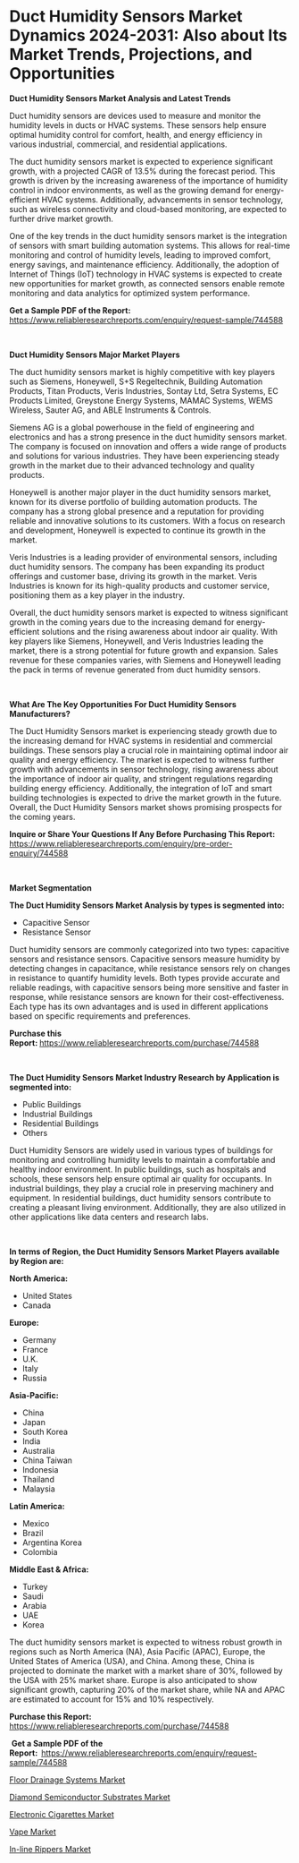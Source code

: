 <p><h1>Duct Humidity Sensors Market Dynamics 2024-2031: Also about Its Market Trends, Projections, and Opportunities</h1></p><p><strong>Duct Humidity Sensors Market Analysis and Latest Trends</strong></p>
<p><p>Duct humidity sensors are devices used to measure and monitor the humidity levels in ducts or HVAC systems. These sensors help ensure optimal humidity control for comfort, health, and energy efficiency in various industrial, commercial, and residential applications.</p><p>The duct humidity sensors market is expected to experience significant growth, with a projected CAGR of 13.5% during the forecast period. This growth is driven by the increasing awareness of the importance of humidity control in indoor environments, as well as the growing demand for energy-efficient HVAC systems. Additionally, advancements in sensor technology, such as wireless connectivity and cloud-based monitoring, are expected to further drive market growth.</p><p>One of the key trends in the duct humidity sensors market is the integration of sensors with smart building automation systems. This allows for real-time monitoring and control of humidity levels, leading to improved comfort, energy savings, and maintenance efficiency. Additionally, the adoption of Internet of Things (IoT) technology in HVAC systems is expected to create new opportunities for market growth, as connected sensors enable remote monitoring and data analytics for optimized system performance.</p></p>
<p><strong>Get a Sample PDF of the Report:&nbsp;</strong> <a href="https://www.reliableresearchreports.com/enquiry/request-sample/744588">https://www.reliableresearchreports.com/enquiry/request-sample/744588</a></p>
<p>&nbsp;</p>
<p><strong>Duct Humidity Sensors Major Market Players</strong></p>
<p><p>The duct humidity sensors market is highly competitive with key players such as Siemens, Honeywell, S+S Regeltechnik, Building Automation Products, Titan Products, Veris Industries, Sontay Ltd, Setra Systems, EC Products Limited, Greystone Energy Systems, MAMAC Systems, WEMS Wireless, Sauter AG, and ABLE Instruments & Controls.</p><p>Siemens AG is a global powerhouse in the field of engineering and electronics and has a strong presence in the duct humidity sensors market. The company is focused on innovation and offers a wide range of products and solutions for various industries. They have been experiencing steady growth in the market due to their advanced technology and quality products.</p><p>Honeywell is another major player in the duct humidity sensors market, known for its diverse portfolio of building automation products. The company has a strong global presence and a reputation for providing reliable and innovative solutions to its customers. With a focus on research and development, Honeywell is expected to continue its growth in the market.</p><p>Veris Industries is a leading provider of environmental sensors, including duct humidity sensors. The company has been expanding its product offerings and customer base, driving its growth in the market. Veris Industries is known for its high-quality products and customer service, positioning them as a key player in the industry.</p><p>Overall, the duct humidity sensors market is expected to witness significant growth in the coming years due to the increasing demand for energy-efficient solutions and the rising awareness about indoor air quality. With key players like Siemens, Honeywell, and Veris Industries leading the market, there is a strong potential for future growth and expansion. Sales revenue for these companies varies, with Siemens and Honeywell leading the pack in terms of revenue generated from duct humidity sensors.</p></p>
<p>&nbsp;</p>
<p><strong>What Are The Key Opportunities For Duct Humidity Sensors Manufacturers?</strong></p>
<p><p>The Duct Humidity Sensors market is experiencing steady growth due to the increasing demand for HVAC systems in residential and commercial buildings. These sensors play a crucial role in maintaining optimal indoor air quality and energy efficiency. The market is expected to witness further growth with advancements in sensor technology, rising awareness about the importance of indoor air quality, and stringent regulations regarding building energy efficiency. Additionally, the integration of IoT and smart building technologies is expected to drive the market growth in the future. Overall, the Duct Humidity Sensors market shows promising prospects for the coming years.</p></p>
<p><strong>Inquire or Share Your Questions If Any Before Purchasing This Report:</strong> <a href="https://www.reliableresearchreports.com/enquiry/pre-order-enquiry/744588">https://www.reliableresearchreports.com/enquiry/pre-order-enquiry/744588</a></p>
<p>&nbsp;</p>
<p><strong>Market Segmentation</strong></p>
<p><strong>The Duct Humidity Sensors Market Analysis by types is segmented into:</strong></p>
<p><ul><li>Capacitive Sensor</li><li>Resistance Sensor</li></ul></p>
<p><p>Duct humidity sensors are commonly categorized into two types: capacitive sensors and resistance sensors. Capacitive sensors measure humidity by detecting changes in capacitance, while resistance sensors rely on changes in resistance to quantify humidity levels. Both types provide accurate and reliable readings, with capacitive sensors being more sensitive and faster in response, while resistance sensors are known for their cost-effectiveness. Each type has its own advantages and is used in different applications based on specific requirements and preferences.</p></p>
<p><strong>Purchase this Report:&nbsp;</strong><a href="https://www.reliableresearchreports.com/purchase/744588">https://www.reliableresearchreports.com/purchase/744588</a></p>
<p>&nbsp;</p>
<p><strong>The Duct Humidity Sensors Market Industry Research by Application is segmented into:</strong></p>
<p><ul><li>Public Buildings</li><li>Industrial Buildings</li><li>Residential Buildings</li><li>Others</li></ul></p>
<p><p>Duct Humidity Sensors are widely used in various types of buildings for monitoring and controlling humidity levels to maintain a comfortable and healthy indoor environment. In public buildings, such as hospitals and schools, these sensors help ensure optimal air quality for occupants. In industrial buildings, they play a crucial role in preserving machinery and equipment. In residential buildings, duct humidity sensors contribute to creating a pleasant living environment. Additionally, they are also utilized in other applications like data centers and research labs.</p></p>
<p>&nbsp;</p>
<p><strong>In terms of Region, the Duct Humidity Sensors Market Players available by Region are:</strong></p>
<p>
    <p> <strong> North America: </strong>
        <ul>
            <li>United States</li>
            <li>Canada</li>
        </ul>
        </p> 
    <p> <strong> Europe: </strong>
        <ul>
            <li>Germany</li>
            <li>France</li>
            <li>U.K.</li>
            <li>Italy</li>
            <li>Russia</li>
        </ul>
        </p> 
    <p> <strong> Asia-Pacific: </strong>
        <ul>
            <li>China</li>
            <li>Japan</li>
            <li>South Korea</li>
            <li>India</li>
            <li>Australia</li>
            <li>China Taiwan</li>
            <li>Indonesia</li>
            <li>Thailand</li>
            <li>Malaysia</li>
        </ul>
        </p> 
    <p> <strong> Latin America: </strong>
        <ul>
            <li>Mexico</li>
            <li>Brazil</li>
            <li>Argentina Korea</li>
            <li>Colombia</li>
        </ul>
        </p> 
    <p> <strong> Middle East & Africa: </strong>
        <ul>
            <li>Turkey</li>
            <li>Saudi</li>
            <li>Arabia</li>
            <li>UAE</li>
            <li>Korea</li>
        </ul>
    </p>
    </p>
<p><p>The duct humidity sensors market is expected to witness robust growth in regions such as North America (NA), Asia Pacific (APAC), Europe, the United States of America (USA), and China. Among these, China is projected to dominate the market with a market share of 30%, followed by the USA with 25% market share. Europe is also anticipated to show significant growth, capturing 20% of the market share, while NA and APAC are estimated to account for 15% and 10% respectively.</p></p>
<p><strong>Purchase this Report: </strong><a href="https://www.reliableresearchreports.com/purchase/744588">https://www.reliableresearchreports.com/purchase/744588</a></p>
<p>&nbsp;<strong>Get a Sample PDF of the Report:&nbsp;&nbsp;</strong><a href="https://www.reliableresearchreports.com/enquiry/request-sample/744588">https://www.reliableresearchreports.com/enquiry/request-sample/744588</a></p>
<p><strong></strong></p>
<p><p><a href="https://automatic-knee-4c7.notion.site/Decoding-the-Floor-Drainage-Systems-Market-A-Deep-Dive-into-the-Latest-Market-Trends-Market-Segmen-7a725097d00a4a2590790f973f817042">Floor Drainage Systems Market</a></p><p><a href="https://view.publitas.com/reportprime-1/diamond-semiconductor-substrates-market-furnish-information-about-market-size-market-share-market-dynamics-and-projections-spanning-from-2024-to-2031/">Diamond Semiconductor Substrates Market</a></p><p><a href="https://sulfuric-clavicle-d39.notion.site/Electronic-Cigarettes-Market-Dynamics-2024-2031-Also-about-Its-Market-Trends-Projections-and-Oppo-27d306e9a0d944efb70c4dad03b729f2">Electronic Cigarettes Market</a></p><p><a href="https://automatic-knee-4c7.notion.site/Vape-Market-Size-Share-Trends-Analysis-Report-By-Application-Regional-Outlook-Competitive-Strat-75936b1182f44306a6a3800da1af855d">Vape Market</a></p><p><a href="https://view.publitas.com/reportprime-1/in-line-rippers-market-analysis-examines-its-scope-on-growth-opportunities-and-forecasted-trends-spanning-from-2024-to-2031/">In-line Rippers Market</a></p></p>